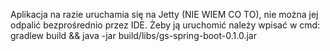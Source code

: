 Aplikacja na razie uruchamia się na Jetty (NIE WIEM CO TO), nie można jej odpalić bezprośrednio przez IDE.
Żeby ją uruchomić należy wpisać w cmd:
gradlew build && java -jar build/libs/gs-spring-boot-0.1.0.jar
